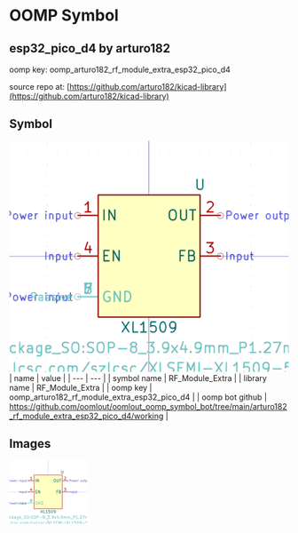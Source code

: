 # OOMP Symbol  
## esp32_pico_d4  by arturo182  
  
oomp key: oomp_arturo182_rf_module_extra_esp32_pico_d4  
  
source repo at: [https://github.com/arturo182/kicad-library](https://github.com/arturo182/kicad-library)  
## Symbol  
  
[![working.png](working_600.png)](working.png)  
| name | value | 
| --- | --- | 
| symbol name | RF_Module_Extra | 
| library name | RF_Module_Extra | 
| oomp key | oomp_arturo182_rf_module_extra_esp32_pico_d4 | 
| oomp bot github | https://github.com/oomlout/oomlout_oomp_symbol_bot/tree/main/arturo182_rf_module_extra_esp32_pico_d4/working | 
## Images  
  
[![working.png](working_140.png)](working.png)  
